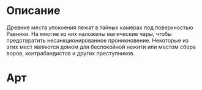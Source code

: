 # Описание
Древние места упокоения лежат в тайных камерах под поверхностью Равники. На многие из них наложены магические чары, чтобы предотвратить несанкционированное проникновение. Некоторые из этих мест являются домом для беспокойной нежити или местом сбора воров, контрабандистов и других преступников.
# Арт
